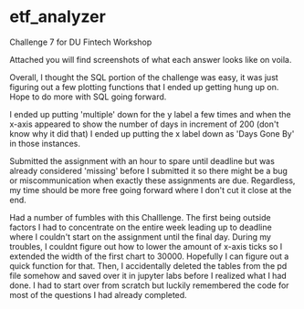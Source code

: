 # etf_analyzer
Challenge 7 for DU Fintech Workshop

Attached you will find screenshots of what each answer looks like on voila.  

Overall, I thought the SQL portion of the challenge was easy, it was just figuring out a few plotting functions that I ended up getting hung up on. Hope to do more with SQL going forward.

I ended up putting 'multiple' down for the y label a few times and when the x-axis appeared to show the number of days in increment of 200 (don't know why it did that) I ended up putting the x label down as 'Days Gone By' in those instances.

Submitted the assignment with an hour to spare until deadline but was already considered 'missing' before I submitted it so there might be a bug or miscommunication when exactly these assignments are due.  Regardless, my time should be more free going forward where I don't cut it close at the end.

Had a number of fumbles with this Challlenge.
  The first being outside factors I had to concentrate on the entire week leading up to deadline where I couldn't start on the assignment until the final day.
  During my troubles, I couldnt figure out how to lower the amount of x-axis ticks so I extended the width of the first chart to 30000.  Hopefully I can figure out a     quick function for that.
  Then, I accidentally deleted the tables from the pd file somehow and saved over it in jupyter labs before I realized what I had done.  I had to start over from scratch but luckily remembered the code for most of the questions I had already completed.  
  
